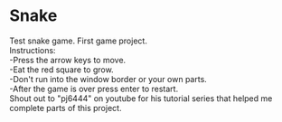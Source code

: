 # Snake
Test snake game. First game project.            
Instructions:           
	-Press the arrow keys to move.         
	-Eat the red square to grow.         
	-Don't run into the window border or your own parts.                
	-After the game is over press enter to restart.               
Shout out to "pj6444" on youtube for his tutorial series that helped me complete parts of this project.
